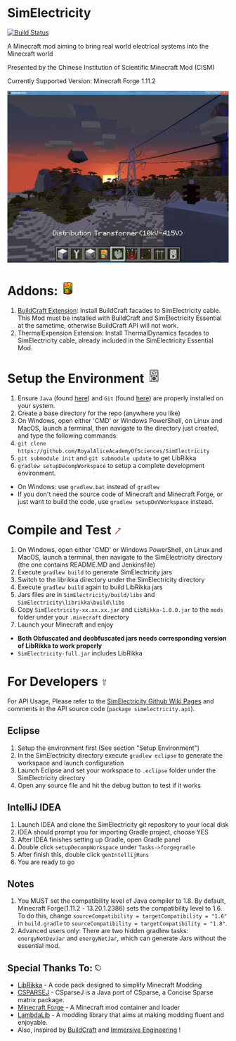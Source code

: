 # SimElectricity 

[![Build Status](https://travis-ci.org/RoyalAliceAcademyOfSciences/SimElectricity.svg?branch=master)](https://travis-ci.org/RoyalAliceAcademyOfSciences/SimElectricity)

A Minecraft mod aiming to bring real world electrical systems into the Minecraft world

Presented by the Chinese Institution of Scientific Minecraft Mod (CISM)

Currently Supported Version: Minecraft Forge 1.11.2

![Image](/documentation/grid.jpg)

# Addons: ![Image](/src/main/resources/assets/sime_essential/textures/items/cell_vita.png)
1. [BuildCraft Extension](https://github.com/RoyalAliceAcademyOfSciences/SimElectricity_BuildCraft_Extension):
Install BuildCraft facades to SimElectricity cable. This Mod must be installed with BuildCraft and SimElectricity Essential at the sametime,
otherwise BuildCraft API will not work.
1. ThermalExpension Extension: Install ThermalDynamics facades to SimElectricity cable, already included in the SimElectricity Essential Mod.

# Setup the Environment ![Image](/src/main/resources/assets/sime_essential/textures/items/tool_multimeter.png)
1. Ensure `Java` (found [here](http://www.oracle.com/technetwork/java/javase/downloads/jdk8-downloads-2133151.html)) and `Git` (found [here](http://git-scm.com/)) are properly installed on your system.
1. Create a base directory for the repo (anywhere you like)
1. On Windows, open either 'CMD' or Windows PowerShell, on Linux and MacOS, 
launch a terminal, then navigate to the directory just created,
and type the following commands:
1. `git clone https://github.com/RoyalAliceAcademyOfSciences/SimElectricity`
1. `git submodule init` and `git submodule update` to get LibRikka
1. `gradlew setupDecompWorkspace` to setup a complete development environment.
* On Windows: use `gradlew.bat` instead of `gradlew`
* If you don't need the source code of Minecraft and Minecraft Forge, or just want to build the code, use 
`gradlew setupDeVWorkspace` instead.

# Compile and Test ![Image](/src/main/resources/assets/sime_essential/textures/items/tool_crowbar.png)
1. On Windows, open either 'CMD' or Windows PowerShell, on Linux and MacOS, 
   launch a terminal, then navigate to the SimElectricity directory (the one contains README.MD and Jenkinsfile)
1. Execute `gradlew build` to generate SimElectricity jars
1. Switch to the librikka directory under the SimElectricity directory
1. Execute `gradlew build` again to build LibRikka jars
1. Jars files are in `SimElectricity/build/libs` and `SimElectricity\librikka\build\libs`
1. Copy `SimElectricity-xx.xx.xx.jar` and `LibRikka-1.0.0.jar` to the `mods` folder under your `.minecraft` directory
1. Launch your Minecraft and enjoy
* __Both Obfuscated and deobfuscated jars needs corresponding version of LibRikka to work properly__
* `SimElectricity-full.jar` includes LibRikka

# For Developers ![Image](/src/main/resources/assets/sime_essential/textures/items/tool_wrench.png)
For API Usage, Please refer to the [SimElectricity Github Wiki Pages](https://github.com/RoyalAliceAcademyOfSciences/SimElectricity/wiki)
and comments in the API source code (`package simelectricity.api`).

## Eclipse
1. Setup the environment first (See section "Setup Environment")
1. In the SimElectricity directory execute `gradlew eclipse` to generate the workspace and launch configuration
1. Launch Eclipse and set your workspace to `.eclipse` folder under the SimElectricity directory
1. Open any source file and hit the debug button to test if it works
## IntelliJ IDEA
1. Launch IDEA and clone the SimElectricity git repository to your local disk
1. IDEA should prompt you for importing Gradle project, choose YES
1. After IDEA finishes setting up Gradle, open Gradle panel
1. Double click `setupDecompWorkspace` under `Tasks->forgegradle`
1. After finish this, double click `genIntellijRuns`
1. You are ready to go
## Notes
1. You MUST set the compatibility level of Java compiler to 1.8. By default, 
Minecraft Forge(1.11.2 - 13.20.1.2386) sets the compatibility level to 1.6. 
To do this, change `sourceCompatibility = targetCompatibility = "1.6"` in `build.gradle`
 to `sourceCompatibility = targetCompatibility = "1.8"`.
1. Advanced users only: There are two hidden gradlew tasks: `energyNetDevJar` and `energyNetJar`, 
 which can generate Jars without the essential mod.

## Special Thanks To: ![Image](/src/main/resources/assets/sime_essential/textures/items/tool_glove.png)
* [LibRikka](https://github.com/rikka0w0/librikka) - A code pack designed to simplify Minecraft Modding
* [CSPARSEJ](https://github.com/rwl/CSparseJ) - CSparseJ is a Java port of CSparse, a Concise Sparse matrix package.
* [Minecraft Forge](https://github.com/MinecraftForge/MinecraftForge) - A Minecraft mod container and loader
* [LambdaLib](https://github.com/LambdaInnovation/LambdaLib) - A modding library that aims at making modding fluent and enjoyable.
* Also, inspired by [BuildCraft](https://github.com/BuildCraft/BuildCraft) and
 [Immersive Engineering](https://github.com/BluSunrize/ImmersiveEngineering) !
